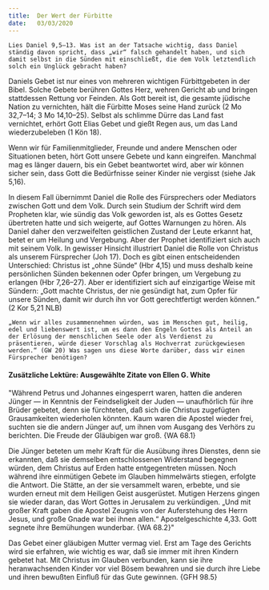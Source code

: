 ```yaml
---
title:  Der Wert der Fürbitte
date:   03/03/2020
---
```


`Lies Daniel 9,5–13. Was ist an der Tatsache wichtig, dass Daniel ständig davon spricht, dass „wir“ falsch gehandelt haben, und sich damit selbst in die Sünden mit einschließt, die dem Volk letztendlich solch ein Unglück gebracht haben?`

Daniels Gebet ist nur eines von mehreren wichtigen Fürbittgebeten in der Bibel. Solche Gebete berühren Gottes Herz, wehren Gericht ab und bringen stattdessen Rettung vor Feinden. Als Gott bereit ist, die gesamte jüdische Nation zu vernichten, hält die Fürbitte Moses seine Hand zurück (2 Mo 32,7–14; 3 Mo 14,10–25). Selbst als schlimme Dürre das Land fast vernichtet, erhört Gott Elias Gebet und gießt Regen aus, um das Land wiederzubeleben (1 Kön 18).

Wenn wir für Familienmitglieder, Freunde und andere Menschen oder Situationen beten, hört Gott unsere Gebete und kann eingreifen. Manchmal mag es länger dauern, bis ein Gebet beantwortet wird, aber wir können sicher sein, dass Gott die Bedürfnisse seiner Kinder nie vergisst (siehe Jak 5,16).

In diesem Fall übernimmt Daniel die Rolle des Fürsprechers oder Mediators zwischen Gott und dem Volk. Durch sein Studium der Schrift wird dem Propheten klar, wie sündig das Volk geworden ist, als es Gottes Gesetz übertreten hatte und sich weigerte, auf Gottes Warnungen zu hören. Als Daniel daher den verzweifelten geistlichen Zustand der Leute erkannt hat, betet er um Heilung und Vergebung. Aber der Prophet identifiziert sich auch mit seinem Volk. In gewisser Hinsicht illustriert Daniel die Rolle von Christus als unserem Fürsprecher (Joh 17). Doch es gibt einen entscheidenden Unterschied: Christus ist „ohne Sünde“ (Hbr 4,15) und muss deshalb keine persönlichen Sünden bekennen oder Opfer bringen, um Vergebung zu erlangen (Hbr 7,26–27). Aber er identifiziert sich auf einzigartige Weise mit Sündern: „Gott machte Christus, der nie gesündigt hat, zum Opfer für unsere Sünden, damit wir durch ihn vor Gott gerechtfertigt werden können.“ (2 Kor 5,21 NLB)

`„Wenn wir alles zusammennehmen würden, was im Menschen gut, heilig, edel und liebenswert ist, um es dann den Engeln Gottes als Anteil an der Erlösung der menschlichen Seele oder als Verdienst zu präsentieren, würde dieser Vorschlag als Hochverrat zurückgewiesen werden.“ (GW 20) Was sagen uns diese Worte darüber, dass wir einen Fürsprecher benötigen?`

#### Zusätzliche Lektüre: Ausgewählte Zitate von Ellen G. White

"Während Petrus und Johannes eingesperrt waren, hatten die anderen Jünger — in Kenntnis der Feindseligkeit der Juden — unaufhörlich für ihre Brüder gebetet, denn sie fürchteten, daß sich die Christus zugefügten Grausamkeiten wiederholen könnten. Kaum waren die Apostel wieder frei, suchten sie die andern Jünger auf, um ihnen vom Ausgang des Verhörs zu berichten. Die Freude der Gläubigen war groß. {WA 68.1}

Die Jünger beteten um mehr Kraft für die Ausübung ihres Dienstes, denn sie erkannten, daß sie demselben entschlossenen Widerstand begegnen würden, dem Christus auf Erden hatte entgegentreten müssen. Noch während ihre einmütigen Gebete im Glauben himmelwärts stiegen, erfolgte die Antwort. Die Stätte, an der sie versammelt waren, erbebte, und sie wurden erneut mit dem Heiligen Geist ausgerüstet. Mutigen Herzens gingen sie wieder daran, das Wort Gottes in Jerusalem zu verkündigen. „Und mit großer Kraft gaben die Apostel Zeugnis von der Auferstehung des Herrn Jesus, und große Gnade war bei ihnen allen.“ Apostelgeschichte 4,33. Gott segnete ihre Bemühungen wunderbar. {WA 68.2}"

Das Gebet einer gläubigen Mutter vermag viel. Erst am Tage des Gerichts wird sie erfahren, wie wichtig es war, daß sie immer mit ihren Kindern gebetet hat. Mit Christus im Glauben verbunden, kann sie ihre heranwachsenden Kinder vor viel Bösem bewahren und sie durch ihre Liebe und ihren bewußten Einfluß für das Gute gewinnen. {GFH 98.5}